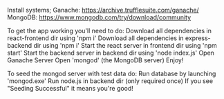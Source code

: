 Install systems;
    Ganache: https://archive.trufflesuite.com/ganache/
    MongoDB: https://www.mongodb.com/try/download/community

To get the app working you'll need to do:
    Download all dependencies in react-frontend dir using 'npm i'
    Download all dependencies in express-backend dir using 'npm i'
    Start the react server in frontend dir using 'npm start'
    Start the backend server in backend dir using 'node index.js'
    Open Ganache Server
    Open 'mongod' (the MongoDB server)
    Enjoy!

To seed the mongod server with test data do:
    Run database by launching 'mongod.exe'
    Run node.js in backend dir (only required once)
    If you see "Seeding Successful" it means you're good!